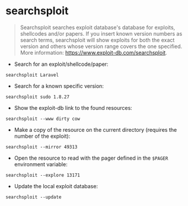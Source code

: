 # searchsploit

> Searchsploit searches exploit database's database for exploits, shellcodes and/or papers.
> If you insert known version numbers as search terms, searchsploit will show exploits for both the exact version and others whose version range covers the one specified.
> More information: <https://www.exploit-db.com/searchsploit>.

- Search for an exploit/shellcode/paper:

`searchsploit Laravel`

- Search for a known specific version:

`searchsploit sudo 1.8.27`

- Show the exploit-db link to the found resources:

`searchsploit --www dirty cow`

- Make a copy of the resource on the current directory (requires the number of the exploit):

`searchsploit --mirror 49313`

- Open the resource to read with the pager defined in the `$PAGER` environment variable:

`searchsploit --explore 13171`

- Update the local exploit database:

`searchsploit --update`
